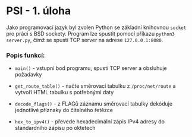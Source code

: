 # PSI - 1. úloha

Jako programovací jazyk byl zvolen Python se základní knihovnou `socket` pro práci s BSD sockety. Program lze spustit pomocí příkazu `python3 server.py`, čímž se spustí TCP server na adrese `127.0.0.1:8080`.

### Popis funkcí:

- `main()` - vstupní bod programu, spustí TCP server a obsluhuje požadavky

- `get_route_table()` - načte směrovací tabulku z `/proc/net/route` a vytvoří HTML tabulku s potřebnými daty

- `decode_flags()` - z FLAGů záznamu směrovací tabulky dekóduje jednotlivé příznaky do čitelného řetězce

- `hex_to_ipv4()` - převede hexadecimální zápis IPv4 adresy do standardního zápisu po oktetech